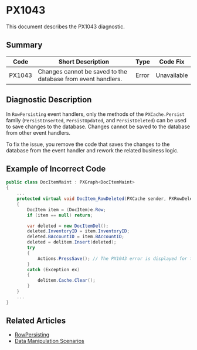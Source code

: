 # PX1043
This document describes the PX1043 diagnostic.

## Summary

| Code   | Short Description                                            | Type  | Code Fix    | 
| ------ | ------------------------------------------------------------ | ----- | ----------- | 
| PX1043 | Changes cannot be saved to the database from event handlers. | Error | Unavailable |

## Diagnostic Description
In `RowPersisting` event handlers, only the methods of the `PXCache.Persist` family (`PersistInserted`, `PersistUpdated`, and `PersistDeleted`) can be used to save changes to the database. Changes cannot be saved to the database from other event handlers.

To fix the issue, you remove the code that saves the changes to the database from the event handler and rework the related business logic.

## Example of Incorrect Code

```C#
public class DocItemMaint : PXGraph<DocItemMaint>
{
    ...
    protected virtual void DocItem_RowDeleted(PXCache sender, PXRowDeletedEventArgs e)
    {
        DocItem item = (DocItem)e.Row;
        if (item == null) return;

        var deleted = new DocItemDel();
        deleted.InventoryID = item.InventoryID;
        deleted.BAccountID = item.BAccountID;
        deleted = delitem.Insert(deleted);
        try
        {
            Actions.PressSave(); // The PX1043 error is displayed for this line.
        }
        catch (Exception ex)
        {
            delitem.Cache.Clear();
        }
    }
    ...
}
```

## Related Articles

 - [RowPersisting](https://help.acumatica.com/Help?ScreenId=ShowWiki&pageid=d302caf7-87a4-d7e4-65b3-c463f4d62ee3)
 - [Data Manipulation Scenarios](https://help.acumatica.com/Help?ScreenId=ShowWiki&pageid=d9cf6274-f5c8-43e7-9d13-9b423113d67e)